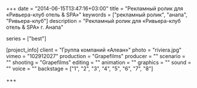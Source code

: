 +++
date = "2014-06-15T13:47:16+03:00"
title = "Рекламный ролик для «Ривьера-клуб отель & SPA»"
keywords = ["рекламный ролик", "анапа", "Ривьера-клуб"]
description = "Рекламный ролик для «Ривьера-клуб отель & SPA» г. Анапа"

series = ["best"]

[project_info]
    client = "Группа компаний «Алеан»"
    photo = "riviera.jpg"
    vimeo = "102912027"
    production = "Grapefilms"
    producer = ""
    scenario = ""
    shooting = "Grapefilms"
    editing = ""
    animation = ""
    graphics = ""
    sound = ""
    voice = ""
    backstage = ["1", "2", "3", "4", "5", "6", "7", "8"]

+++
